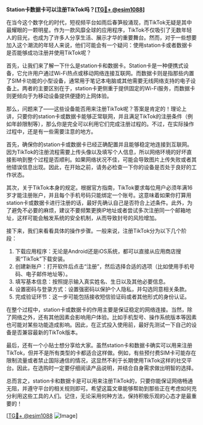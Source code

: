 **Station卡数据卡可以注册TikTok吗？[[TG💪+ @esim1088](https://t.me/s/esim1088)]**

在当今这个数字化的时代，短视频平台如雨后春笋般涌现，而TikTok无疑是其中最耀眼的一颗明星。作为一款风靡全球的应用程序，TikTok不仅吸引了无数年轻人的目光，也成为了许多人分享生活、展示才华的重要舞台。然而，对于一些想要加入这个潮流的年轻人来说，他们可能会有一个疑问：使用station卡或者数据卡是否能够成功注册并使用TikTok呢？

首先，让我们来了解一下什么是station卡和数据卡。Station卡是一种便携式设备，它允许用户通过Wi-Fi热点或移动网络连接互联网。而数据卡则是指那些内置了SIM卡功能的小型设备，通常用于笔记本电脑或其他需要无线网络支持的电子设备上。两者的主要区别在于，station卡更侧重于提供固定的Wi-Fi服务，而数据卡则更倾向于为移动设备提供便捷的上网体验。

那么，问题来了——这些设备能否用来注册TikTok呢？答案是肯定的！理论上讲，只要你的station卡或数据卡能够正常联网，并且满足TikTok的注册条件（例如年龄限制等），那么你是完全可以利用它们完成注册过程的。不过，在实际操作过程中，还是有一些需要注意的地方。

首先，确保你的station卡或数据卡已经正确配置并且能够稳定地连接到互联网。因为TikTok的注册流程需要上传头像以及填写个人信息，所以网络环境的好坏直接影响到整个过程是否顺利。如果网络状况不佳，可能会导致图片上传失败或者其他错误信息出现。因此，在开始之前，请务必检查一下你的设备是否处于良好的工作状态。

其次，关于TikTok本身的规定。根据官方指南，TikTok要求每位用户必须年满16岁才能注册账户，并且每个手机号码只能绑定一个账号。这意味着如果你打算用station卡或数据卡进行注册的话，最好先确认自己是否符合上述条件。此外，为了避免不必要的麻烦，建议不要频繁更换IP地址或者尝试多次注册同一个邮箱地址，这样可能会触发系统的安全机制，从而导致封号的风险增加。

接下来，我们来看看具体的操作步骤。一般来说，注册TikTok分为以下几个阶段：

1. 下载应用程序：无论是Android还是iOS系统，都可以直接从应用商店搜索“TikTok”下载安装。
2. 创建新账户：打开软件后点击“注册”，然后选择合适的选项（比如使用手机号码、电子邮件地址等）。
3. 填写基本信息：按照提示输入真实姓名、生日以及其他必要信息。
4. 设置密码与登录方式：设置强密码以保护个人隐私，并勾选同意相关条款。
5. 完成验证环节：这一步可能包括接收短信验证码或者其他形式的身份认证。

在整个过程中，station卡或数据卡的作用主要是保证稳定的网络连接。当然，除了网络之外，还有其他因素会影响用户体验。比如手机型号、操作系统版本等因素也可能对某些功能造成影响。因此，在正式投入使用前，最好先测试一下自己的设备是否兼容最新的TikTok版本。

最后，还有一个小贴士想分享给大家。虽然station卡和数据卡确实可以用来注册TikTok，但并不是所有类型的卡都适合这样做。例如，有些预付费SIM卡可能存在限制流量或者禁止国际通信的情况，这显然不利于长期使用TikTok这样的社交平台。因此，在选购时一定要仔细阅读产品说明，并结合自身需求做出明智的选择。

总而言之，station卡和数据卡是可以用来注册TikTok的，只要你能保证网络畅通无阻，并遵守平台的相关规则即可。希望这篇文章能够帮助到那些正在考虑如何充分利用这些工具的人们。记住，无论采用何种方法，保持积极乐观的心态才是最重要的！

[[TG💪+ @esim1088](https://t.me/s/esim1088) ![Image](https://i.postimg.cc/4NQfJmqS/Snipaste-2025-05-13-00-14-12.png)]